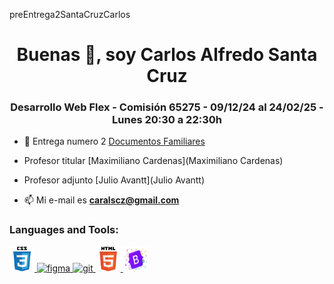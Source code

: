 preEntrega2SantaCruzCarlos
<h1 align="center">Buenas 👋, soy Carlos Alfredo Santa Cruz</h1>
<h3 align="center">Desarrollo Web Flex - Comisión 65275 - 09/12/24 al 24/02/25 - Lunes 20:30 a 22:30h</h3>

- 🔭 Entrega numero 2 [Documentos Familiares](https://caralscz.github.io/preentrega2santacruzcarlos/)

- Profesor titular [Maximiliano Cardenas](Maximiliano Cardenas)

- Profesor adjunto [Julio Avantt](Julio Avantt)

- 📫 Mi e-mail es **caralscz@gmail.com**


<h3 align="left">Languages and Tools:</h3>
<p align="left"> <a href="https://www.w3schools.com/css/" target="_blank" rel="noreferrer"> <img src="https://raw.githubusercontent.com/devicons/devicon/master/icons/css3/css3-original-wordmark.svg" alt="css3" width="40" height="40"/> </a> <a href="https://www.figma.com/" target="_blank" rel="noreferrer"> <img src="https://www.vectorlogo.zone/logos/figma/figma-icon.svg" alt="figma" width="40" height="40"/> </a> <a href="https://git-scm.com/" target="_blank" rel="noreferrer"> <img src="https://www.vectorlogo.zone/logos/git-scm/git-scm-icon.svg" alt="git" width="40" height="40"/> </a> <a href="https://www.w3.org/html/" target="_blank" rel="noreferrer"> <img src="https://raw.githubusercontent.com/devicons/devicon/master/icons/html5/html5-original-wordmark.svg" alt="html5" width="40" height="40"/> </a> <a href="https://getbootstrap.com/" target="_blank" rel="noreferrer"> <img src="./assets/img/bootstrap.png" alt="bootstrap" width="40" height="40"/> </a> </p>